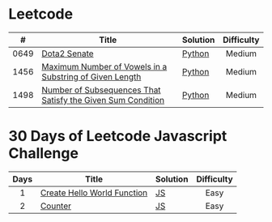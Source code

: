 # Leetcode

|  #   | Title                                                                                                                                                     | Solution                                                                                       | Difficulty |
| :--: | --------------------------------------------------------------------------------------------------------------------------------------------------------- | ---------------------------------------------------------------------------------------------- | :--------: |
| 0649 | [Dota2 Senate](https://leetcode.com/problems/dota2-senate/)                                                                                               | [Python](./algorithms/leetcode/dota2-senate.py)                                                |   Medium   |
| 1456 | [Maximum Number of Vowels in a Substring of Given Length](https://leetcode.com/problems/maximum-number-of-vowels-in-a-substring-of-given-length/)         | [Python](./algorithms/leetcode/maximum-number-of-vowels-in-a-substring-of-given-length.py)     |   Medium   |
| 1498 | [Number of Subsequences That Satisfy the Given Sum Condition](https://leetcode.com/problems/number-of-subsequences-that-satisfy-the-given-sum-condition/) | [Python](./algorithms/leetcode/number-of-subsequences-that-satisfy-the-given-sum-condition.py) |   Medium   |

# 30 Days of Leetcode Javascript Challenge

| Days | Title                                                                                                                                                              | Solution                                                                  | Difficulty |
| :--: | ------------------------------------------------------------------------------------------------------------------------------------------------------------------ | ------------------------------------------------------------------------- | :--------: |
|  1   | [Create Hello World Function](https://leetcode.com/problems/create-hello-world-function/?utm_campaign=PostD1&utm_medium=Post&utm_source=Post&gio_link_id=QPDw0kJR) | [JS](./30-days-of-LC-javascript-challenge/create-hello-world-function.js) |    Easy    |
|  2   | [Counter](https://leetcode.com/problems/counter/?utm_campaign=PostD2&utm_medium=Post&utm_source=Post&gio_link_id=xogkVqBo)                                         | [JS](./30-days-of-LC-javascript-challenge/counter.js)                     |    Easy    |
